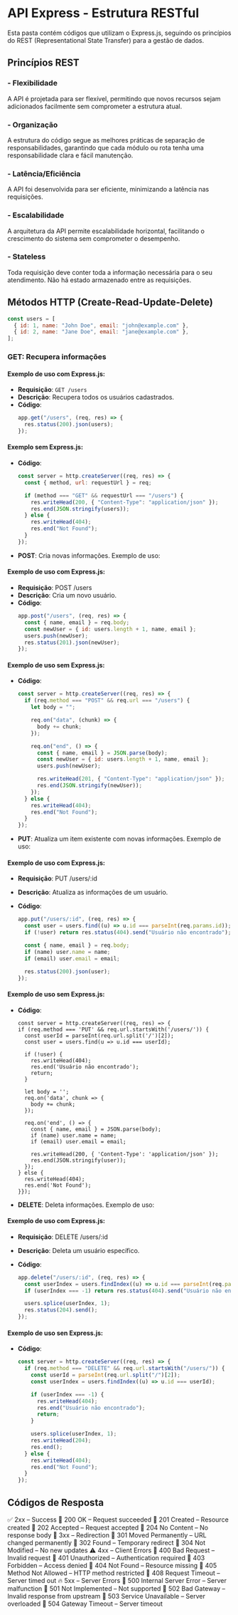 # API Express - Estrutura RESTful

Esta pasta contém códigos que utilizam o Express.js, seguindo os princípios do REST (Representational State Transfer) para a gestão de dados.

## Princípios REST

### - Flexibilidade

A API é projetada para ser flexível, permitindo que novos recursos sejam adicionados facilmente sem comprometer a estrutura atual.

### - Organização

A estrutura do código segue as melhores práticas de separação de responsabilidades, garantindo que cada módulo ou rota tenha uma responsabilidade clara e fácil manutenção.

### - Latência/Eficiência

A API foi desenvolvida para ser eficiente, minimizando a latência nas requisições.

### - Escalabilidade

A arquitetura da API permite escalabilidade horizontal, facilitando o crescimento do sistema sem comprometer o desempenho.

### - Stateless

Toda requisição deve conter toda a informação necessária para o seu atendimento. Não há estado armazenado entre as requisições.

## Métodos HTTP (Create-Read-Update-Delete)

```javascript
const users = [
  { id: 1, name: "John Doe", email: "john@example.com" },
  { id: 2, name: "Jane Doe", email: "jane@example.com" },
];
```

### **GET**: Recupera informações

#### Exemplo de uso com Express.js:

- **Requisição**: `GET /users`
- **Descrição**: Recupera todos os usuários cadastrados.
- **Código**:
  ```javascript
  app.get("/users", (req, res) => {
    res.status(200).json(users);
  });
  ```

#### Exemplo sem Express.js:

- **Código**:

  ```javascript
  const server = http.createServer((req, res) => {
    const { method, url: requestUrl } = req;

    if (method === "GET" && requestUrl === "/users") {
      res.writeHead(200, { "Content-Type": "application/json" });
      res.end(JSON.stringify(users));
    } else {
      res.writeHead(404);
      res.end("Not Found");
    }
  });
  ```

- **POST**: Cria novas informações. Exemplo de uso:

#### Exemplo de uso com Express.js:

- **Requisição**: POST /users
- **Descrição**: Cria um novo usuário.
- **Código**:
  ```javascript
  app.post("/users", (req, res) => {
    const { name, email } = req.body;
    const newUser = { id: users.length + 1, name, email };
    users.push(newUser);
    res.status(201).json(newUser);
  });
  ```

#### Exemplo de uso sem Express.js:

- **Código**:

  ```javascript
  const server = http.createServer((req, res) => {
    if (req.method === "POST" && req.url === "/users") {
      let body = "";

      req.on("data", (chunk) => {
        body += chunk;
      });

      req.on("end", () => {
        const { name, email } = JSON.parse(body);
        const newUser = { id: users.length + 1, name, email };
        users.push(newUser);

        res.writeHead(201, { "Content-Type": "application/json" });
        res.end(JSON.stringify(newUser));
      });
    } else {
      res.writeHead(404);
      res.end("Not Found");
    }
  });
  ```

- **PUT**: Atualiza um item existente com novas informações. Exemplo de uso:

#### Exemplo de uso com Express.js:

- **Requisição**: PUT /users/:id
- **Descrição**: Atualiza as informações de um usuário.
- **Código**:

  ```javascript
  app.put("/users/:id", (req, res) => {
    const user = users.find((u) => u.id === parseInt(req.params.id));
    if (!user) return res.status(404).send("Usuário não encontrado");

    const { name, email } = req.body;
    if (name) user.name = name;
    if (email) user.email = email;

    res.status(200).json(user);
  });
  ```

#### Exemplo de uso sem Express.js:

- **Código**:

  ```javascript:
  const server = http.createServer((req, res) => {
  if (req.method === 'PUT' && req.url.startsWith('/users/')) {
    const userId = parseInt(req.url.split('/')[2]);
    const user = users.find(u => u.id === userId);

    if (!user) {
      res.writeHead(404);
      res.end('Usuário não encontrado');
      return;
    }

    let body = '';
    req.on('data', chunk => {
      body += chunk;
    });

    req.on('end', () => {
      const { name, email } = JSON.parse(body);
      if (name) user.name = name;
      if (email) user.email = email;

      res.writeHead(200, { 'Content-Type': 'application/json' });
      res.end(JSON.stringify(user));
    });
  } else {
    res.writeHead(404);
    res.end('Not Found');
  }});

  ```

- **DELETE**: Deleta informações. Exemplo de uso:

#### Exemplo de uso com Express.js:

- **Requisição**: DELETE /users/:id
- **Descrição**: Deleta um usuário específico.
- **Código**:

  ```javascript
  app.delete("/users/:id", (req, res) => {
    const userIndex = users.findIndex((u) => u.id === parseInt(req.params.id));
    if (userIndex === -1) return res.status(404).send("Usuário não encontrado");

    users.splice(userIndex, 1);
    res.status(204).send();
  });
  ```

#### Exemplo de uso sen Express.js:

- **Código**:

  ```javascript
  const server = http.createServer((req, res) => {
    if (req.method === "DELETE" && req.url.startsWith("/users/")) {
      const userId = parseInt(req.url.split("/")[2]);
      const userIndex = users.findIndex((u) => u.id === userId);

      if (userIndex === -1) {
        res.writeHead(404);
        res.end("Usuário não encontrado");
        return;
      }

      users.splice(userIndex, 1);
      res.writeHead(204);
      res.end();
    } else {
      res.writeHead(404);
      res.end("Not Found");
    }
  });
  ```

## Códigos de Resposta

✅ 2xx – Success
🔹 200 OK – Request succeeded
🔹 201 Created – Resource created
🔹 202 Accepted – Request accepted
🔹 204 No Content – No response body
🔄 3xx – Redirection
🔹 301 Moved Permanently – URL changed permanently
🔹 302 Found – Temporary redirect
🔹 304 Not Modified – No new updates
⚠️ 4xx – Client Errors
🔹 400 Bad Request – Invalid request
🔹 401 Unauthorized – Authentication required
🔹 403 Forbidden – Access denied
🔹 404 Not Found – Resource missing
🔹 405 Method Not Allowed – HTTP method restricted
🔹 408 Request Timeout – Server timed out
🔥 5xx – Server Errors
🔹 500 Internal Server Error – Server malfunction
🔹 501 Not Implemented – Not supported
🔹 502 Bad Gateway – Invalid response from upstream
🔹 503 Service Unavailable – Server overloaded
🔹 504 Gateway Timeout – Server timeout
